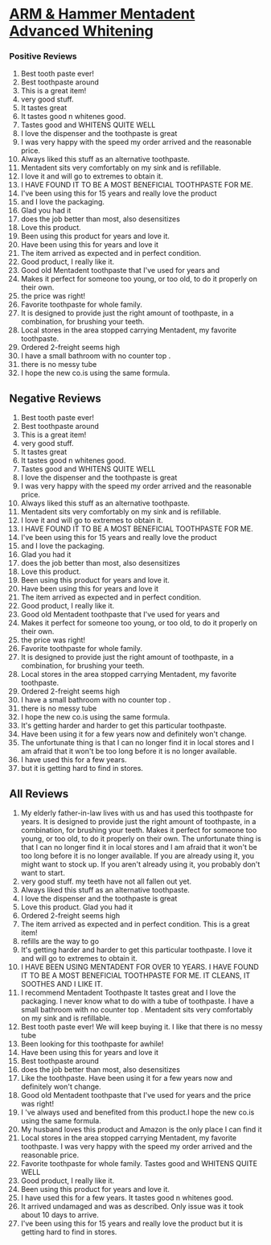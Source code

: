 # [ARM &amp; Hammer Mentadent Advanced Whitening](https://products.checkmycream.com/products/ARM-and-Hammer-Mentadent-Advanced-Whitening.html)

### Positive Reviews

<ol>
      <li>Best tooth paste ever!</li>
      <li>Best toothpaste around</li>
      <li>This is a great item!</li>
      <li>very good stuff.</li>
      <li>It tastes great</li>
      <li>It tastes good n whitenes good.</li>
      <li>Tastes good and WHITENS QUITE  WELL</li>
      <li>I love the dispenser and the toothpaste is great</li>
      <li>I was very happy with the speed my order arrived and the reasonable price.</li>
      <li>Always liked this stuff as an alternative toothpaste.</li>
      <li>Mentadent sits very comfortably on my sink and is refillable.</li>
      <li>I love it and will go to extremes to obtain it.</li>
      <li>I HAVE FOUND IT TO BE A MOST BENEFICIAL TOOTHPASTE FOR ME.</li>
      <li>I&#x27;ve been using this for 15 years and really love the product</li>
      <li>and I love the packaging.  </li>
      <li>Glad you had it</li>
      <li>does the job better than most, also desensitizes</li>
      <li>Love this product.  </li>
      <li>Been using this product for years and love it.</li>
      <li>Have been using this for years and love it</li>
      <li>The item arrived as expected and in perfect condition.  </li>
      <li>Good product, I really like it.</li>
      <li>Good old Mentadent toothpaste that I&#x27;ve used for years and</li>
      <li>Makes it perfect for someone too young, or too old, to do it properly on their own.</li>
      <li>the price was right!</li>
      <li>Favorite toothpaste for whole family.  </li>
      <li>It is designed to provide just the right amount of toothpaste, in a combination, for brushing your teeth.</li>
      <li>Local stores in the area stopped carrying Mentadent, my favorite toothpaste.  </li>
      <li>Ordered 2-freight seems high</li>
      <li>I have a small bathroom with no counter top .</li>
      <li>there is no messy tube</li>
      <li>I hope the new co.is using the same formula.</li>
</ol>


<h2>Negative Reviews</h2>
<ol>
<li> Best tooth paste ever!</li>
<li> Best toothpaste around</li>
<li> This is a great item!</li>
<li> very good stuff.</li>
<li> It tastes great</li>
<li> It tastes good n whitenes good.</li>
<li> Tastes good and WHITENS QUITE  WELL</li>
<li> I love the dispenser and the toothpaste is great</li>
<li> I was very happy with the speed my order arrived and the reasonable price.</li>
<li> Always liked this stuff as an alternative toothpaste.</li>
<li> Mentadent sits very comfortably on my sink and is refillable.</li>
<li> I love it and will go to extremes to obtain it.</li>
<li> I HAVE FOUND IT TO BE A MOST BENEFICIAL TOOTHPASTE FOR ME.</li>
<li> I&#x27;ve been using this for 15 years and really love the product</li>
<li> and I love the packaging.  </li>
<li> Glad you had it</li>
<li> does the job better than most, also desensitizes</li>
<li> Love this product.  </li>
<li> Been using this product for years and love it.</li>
<li> Have been using this for years and love it</li>
<li> The item arrived as expected and in perfect condition.  </li>
<li> Good product, I really like it.</li>
<li> Good old Mentadent toothpaste that I&#x27;ve used for years and</li>
<li> Makes it perfect for someone too young, or too old, to do it properly on their own.</li>
<li> the price was right!</li>
<li> Favorite toothpaste for whole family.  </li>
<li> It is designed to provide just the right amount of toothpaste, in a combination, for brushing your teeth.</li>
<li> Local stores in the area stopped carrying Mentadent, my favorite toothpaste.  </li>
<li> Ordered 2-freight seems high</li>
<li> I have a small bathroom with no counter top .</li>
<li> there is no messy tube</li>
<li> I hope the new co.is using the same formula.</li>
<li> It&#x27;s getting harder and harder to get this particular toothpaste.</li>
<li> Have been using it for a few years now and definitely won&#x27;t change.</li>
<li> The unfortunate thing is that I can no longer find it in local stores and I am afraid that it won&#x27;t be too long before it is no longer available.</li>
<li> I have used this for a few years.</li>
<li> but it is getting hard to find in stores.</li>
</ol>

<h2>All Reviews</h2>

<ol>
    <li> My elderly father-in-law lives with us and has used this toothpaste for years. It is designed to provide just the right amount of toothpaste, in a combination, for brushing your teeth. Makes it perfect for someone too young, or too old, to do it properly on their own. The unfortunate thing is that I can no longer find it in local stores and I am afraid that it won&#x27;t be too long before it is no longer available. If you are already using it, you might want to stock up. If you aren&#x27;t already using it, you probably don&#x27;t want to start.</li>
    <li> very good stuff. my teeth have not all fallen out yet.</li>
    <li> Always liked this stuff as an alternative toothpaste.</li>
    <li> I love the dispenser and the toothpaste is great</li>
    <li> Love this product.  Glad you had it</li>
    <li> Ordered 2-freight seems high</li>
    <li> The item arrived as expected and in perfect condition.  This is a great item!</li>
    <li> refills are the way to go</li>
    <li> It&#x27;s getting harder and harder to get this particular toothpaste. I love it and will go to extremes to obtain it.</li>
    <li> I HAVE BEEN USING MENTADENT FOR OVER 10 YEARS. I HAVE FOUND IT TO BE A MOST BENEFICIAL TOOTHPASTE FOR ME. IT CLEANS, IT SOOTHES AND I LIKE IT.</li>
    <li> I recommend Mentadent Toothpaste  It tastes great and I love the packaging.  I never know what to do with a tube of toothpaste.  I have a small bathroom with no counter top . Mentadent sits very comfortably on my sink and is refillable.</li>
    <li> Best tooth paste ever! We will keep buying it. I like that there is no messy tube</li>
    <li> Been looking for this toothpaste for awhile!</li>
    <li> Have been using this for years and love it</li>
    <li> Best toothpaste around</li>
    <li> does the job better than most, also desensitizes</li>
    <li> Like the toothpaste.  Have been using it for a few years now and definitely won&#x27;t change.</li>
    <li> Good old Mentadent toothpaste that I&#x27;ve used for years and the price was right!</li>
    <li> I &#x27;ve always used and benefited from this product.I hope the new co.is using the same formula.</li>
    <li> My husband loves this product and Amazon is the only place I can find it</li>
    <li> Local stores in the area stopped carrying Mentadent, my favorite toothpaste.  I was very happy with the speed my order arrived and the reasonable price.</li>
    <li> Favorite toothpaste for whole family.  Tastes good and WHITENS QUITE  WELL</li>
    <li> Good product, I really like it.</li>
    <li> Been using this product for years and love it.</li>
    <li> I have used this for a few years. It tastes good n whitenes good.</li>
    <li> It arrived undamaged and was as described.  Only issue was it took about 10 days to arrive.</li>
    <li> I&#x27;ve been using this for 15 years and really love the product but it is getting hard to find in stores.</li>
</ol>




